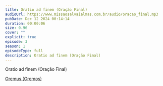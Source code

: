 ```yaml
---
title: Oratio ad finem (Oração Final)
audioUrl: https://www.missaosalvaialmas.com.br/audio/oracao_final.mp3
pubDate: Dec 12 2024 00:14:14
duration: 00:00:06
size: 0.96
cover: ""
explicit: true
episode: 3
season: 1
episodeType: full
description: Oratio ad finem (Oração Final)
---
```

Oratio ad finem (Oração Final)


<div class="text-center mt-16">
  <a class="btn btn-accent mt-9" href="/episode/post01">Oremus (Oremos)</a>
</div>